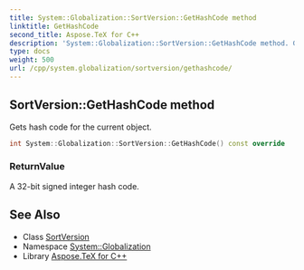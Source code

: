 ```yaml
---
title: System::Globalization::SortVersion::GetHashCode method
linktitle: GetHashCode
second_title: Aspose.TeX for C++
description: 'System::Globalization::SortVersion::GetHashCode method. Gets hash code for the current object in C++.'
type: docs
weight: 500
url: /cpp/system.globalization/sortversion/gethashcode/
---
```

## SortVersion::GetHashCode method


Gets hash code for the current object.

```cpp
int System::Globalization::SortVersion::GetHashCode() const override
```


### ReturnValue

A 32-bit signed integer hash code.

## See Also

* Class [SortVersion](../)
* Namespace [System::Globalization](../../)
* Library [Aspose.TeX for C++](../../../)
